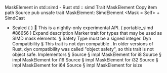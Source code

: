 MaskElement in std::simd - Rust
std
::
simd
Trait
MaskElement
Copy item path
Source
pub unsafe trait MaskElement:
SimdElement
<Mask = Self>
    +
SimdCast
+ Sealed { }
🔬
This is a nightly-only experimental API. (
portable_simd
#86656
)
Expand description
Marker trait for types that may be used as SIMD mask elements.
§
Safety
Type must be a signed integer.
Dyn Compatibility
§
This trait is
not
dyn compatible
.
In older versions of Rust, dyn compatibility was called "object safety", so this trait is not object safe.
Implementors
§
Source
§
impl
MaskElement
for
i8
Source
§
impl
MaskElement
for
i16
Source
§
impl
MaskElement
for
i32
Source
§
impl
MaskElement
for
i64
Source
§
impl
MaskElement
for
isize